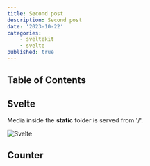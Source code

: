 ```yaml
---
title: Second post
description: Second post
date: '2023-10-22'
categories:
    - sveltekit
    - svelte
published: true
---
```


<script>
    import Counter from './counter.svelte'
</script>

## Table of Contents

## Svelte

Media inside the **static** folder is served from '/'.

![Svelte](favicon.png)

## Counter

<Counter />